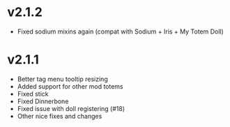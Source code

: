 # v2.1.2
- Fixed sodium mixins again (compat with Sodium + Iris + My Totem Doll)
# v2.1.1
- Better tag menu tooltip resizing
- Added support for other mod totems
- Fixed stick
- Fixed Dinnerbone
- Fixed issue with doll registering (#18)
- Other nice fixes and changes